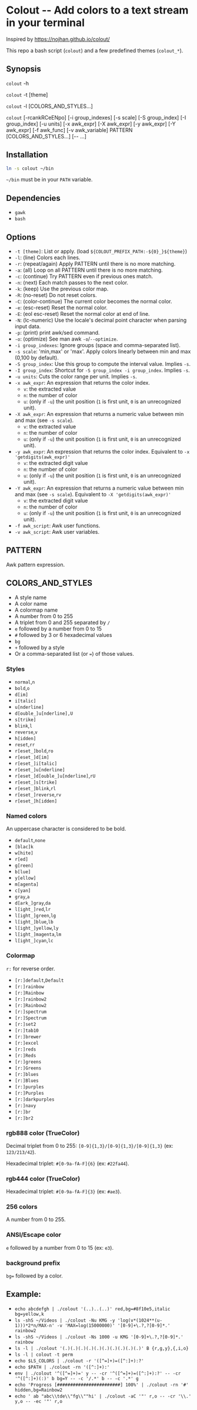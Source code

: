 <!-- [![version.badge]](http://semver.org) -->

# Colout -- Add colors to a text stream in your terminal

Inspired by https://nojhan.github.io/colout/

This repo a bash script (`colout`) and a few predefined themes (`colout_*`).

## Synopsis

`colout` -h

`colout` -t [theme]

`colout` -l [COLORS_AND_STYLES...]

`colout` [-rcankRCeENpo] [-i group_indexes] [-s scale] [-S group_index] [-I group_index] [-u units] [-x awk_expr] [-X awk_expr] [-y awk_expr] [-Y awk_expr] [-f awk_func] [-v awk_variable] PATTERN [COLORS_AND_STYLES...] [-- ...]


## Installation

```bash
ln -s colout ~/bin
```

`~/bin` must be in your `PATH` variable.

## Dependencies

- `gawk`
- `bash`


## Options

- `-t [theme]`:  List or apply. (load `${COLOUT_PREFIX_PATH:-${0}_}${theme}`)
- `-l`:  (line) Colors each lines.
- `-r`:  (repeat/again) Apply PATTERN until there is no more matching.
- `-a`:  (all) Loop on all PATTERN until there is no more matching.
- `-c`:  (continue) Try PATTERN even if previous ones match.
- `-n`:  (next) Each match passes to the next color.
- `-k`:  (keep) Use the previous color map.
- `-R`:  (no-reset) Do not reset colors.
- `-C`:  (color-continue) The current color becomes the normal color.
- `-e`:  (esc-reset) Reset the normal color.
- `-E`:  (eol esc-reset) Reset the normal color at end of line.
- `-N`:  (lc-numeric) Use the locale's decimal point character when parsing input data.
- `-p`:  (print) print awk/sed command.
- `-o`:  (optimize) See man awk `-o`/`--optimize`.
- `-i group_indexes`:  Ignore groups (space and comma-separated list).
- `-s scale`:  'min,max' or 'max'. Apply colors linearly between min and max (0,100 by default).
- `-S group_index`:  Use this group to compute the interval value. Implies `-s`.
- `-I group_index`:  Shortcut for `-S group_index -i group_index`. Implies `-s`.
- `-u units`:  Cuts the color range per unit. Implies `-s`.
- `-x awk_expr`:  An expression that returns the color index.
  - `v`: the extracted value
  - `n`: the number of color
  - `u`: (only if `-u`) the unit position (`1` is first unit, `0` is an unrecognized unit).
- `-X awk_expr`:  An expression that returns a numeric value between min and max (see `-s scale`).
  - `v`: the extracted value
  - `n`: the number of color
  - `u`: (only if `-u`) the unit position (`1` is first unit, `0` is an unrecognized unit).
- `-y awk_expr`:  An expression that returns the color index. Equivalent to `-x 'getdigits(awk_expr)'`
  - `v`: the extracted digit value
  - `n`: the number of color
  - `u`: (only if `-u`) the unit position (`1` is first unit, `0` is an unrecognized unit).
- `-Y awk_expr`:  An expression that returns a numeric value between min and max (see `-s scale`). Equivalent to `-X 'getdigits(awk_expr)'`
  - `v`: the extracted digit value
  - `n`: the number of color
  - `u`: (only if `-u`) the unit position (`1` is first unit, `0` is an unrecognized unit).
- `-f awk_script`:  Awk user functions.
- `-v awk_script`:  Awk user variables.


## PATTERN

  Awk pattern expression.


## COLORS_AND_STYLES

- A style name
- A color name
- A colormap name
- A number from 0 to 255
- A triplet from 0 and 255 separated by `/`
- `e` followed by a number from 0 to 15
- `#` followed by 3 or 6 hexadecimal values
- `bg`
- `+` followed by a style
- Or a comma-separated list (or `=`) of those values.

### Styles

- `normal`,`n`
- `bold`,`o`
- `d[im]`
- `i[talic]`
- `u[nderline]`
- `d[ouble_]u[nderline],U`
- `s[trike]`
- `blink`,`l`
- `reverse`,`v`
- `h[idden]`
- `reset`,`rr`
- `r[eset_]bold`,`ro`
- `r[eset_]d[im]`
- `r[eset_]i[talic]`
- `r[eset_]u[nderline]`
- `r[eset_]d[ouble_]u[nderline]`,`rU`
- `r[eset_]s[trike]`
- `r[eset_]blink`,`rl`
- `r[eset_]reverse`,`rv`
- `r[eset_]h[idden]`

### Named colors

An uppercase character is considered to be bold.

- `default`,`none`
- `[blac]k`
- `w[hite]`
- `r[ed]`
- `g[reen]`
- `b[lue]`
- `y[ellow]`
- `m[agenta]`
- `c[yan]`
- `gray`,`a`
- `d[ark_]gray`,`da`
- `l[ight_]red`,`lr`
- `l[ight_]green`,`lg`
- `l[ight_]blue`,`lb`
- `l[ight_]yellow`,`ly`
- `l[ight_]magenta`,`lm`
- `l[ight_]cyan`,`lc`

### Colormap

`r:` for reverse order.

- `[r:]default`,`Default`
- `[r:]rainbow`
- `[r:]Rainbow`
- `[r:]rainbow2`
- `[r:]Rainbow2`
- `[r:]spectrum`
- `[r:]Spectrum`
- `[r:]set2`
- `[r:]tab10`
- `[r:]brewer`
- `[r:]excel`
- `[r:]reds`
- `[r:]Reds`
- `[r:]greens`
- `[r:]Greens`
- `[r:]blues`
- `[r:]Blues`
- `[r:]purples`
- `[r:]Purples`
- `[r:]darkpurples`
- `[r:]navy`
- `[r:]br`
- `[r:]br2`

### rgb888 color (TrueColor)

Decimal triplet from 0 to 255: `[0-9]{1,3}/[0-9]{1,3}/[0-9]{1,3}` (ex: `123/213/42`).

Hexadecimal triplet: `#[0-9a-fA-F]{6}` (ex: `#22fa44`).

### rgb444 color (TrueColor)

Hexadecimal triplet: `#[0-9a-fA-F]{3}` (ex: `#ae3`).

### 256 colors

A number from 0 to 255.

### ANSI/Escape color

`e` followed by a number from 0 to 15 (ex: `e3`).

### background prefix

`bg=` followed by a color.


## Example:

- `echo abcdefgh | ./colout '(..)..(..)' red,bg=#8f10e5,italic bg=yellow,k`
- `ls -shS ~/Videos | ./colout -Nu KMG -y 'log(v*(1024**(u-1)))*2*n/MAX-n' -v 'MAX=log(15000000)' '[0-9]+\.?,?[0-9]*.' rainbow2`
- `ls -shS ~/Videos | ./colout -Ns 1000 -u KMG '[0-9]+\.?,?[0-9]*.' rainbow`
- `ls -l | ./colout '(.)(.)(.)(.)(.)(.)(.)(.)(.)(.)' B {r,g,y},{,i,o}`
- `ls -l | colout -t perm`
- `echo $LS_COLORS | ./colout -r '([^=]+)=([^:]+):?'`
- `echo $PATH | ./colout -rn '([^:]+):'`
- `env | ./colout '^([^=]+)=' y -- -cr '^([^=]+)=([^:]+):?' -- -cr '^([^:]+)(:)' b bg=Y -- -c '/.*' b -- -c '.*' g`
- `echo 'Progress [########################] 100%' | ./colout -rn '#' hidden,bg=Rainbow2`
- `echo ' ab "abc\\tde\\"fg\\""hi' | ./colout -aC '"' r,o -- -cr '\\.' y,o -- -ec '"' r,o`


<!-- links -->
<!-- [version.badge]: https://badge.fury.io/gh/jonathanpoelen%2Fcolout.svg -->
